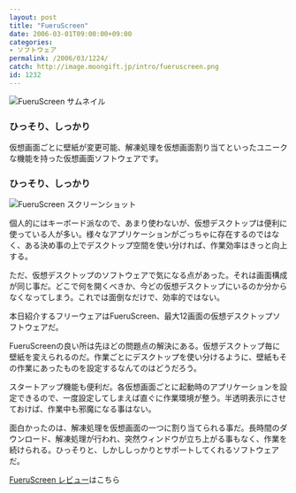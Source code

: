 ```yaml
---
layout: post
title: "FueruScreen"
date: 2006-03-01T09:00:00+09:00
categories:
- ソフトウェア
permalink: /2006/03/1224/
catch: http://image.moongift.jp/intro/fueruscreen.png
id: 1232
---
```

 ![FueruScreen サムネイル](http://image.moongift.jp/intro/fueruscreen.t.png "FueruScreen サムネイル")
  

### ひっそり、しっかり
  
仮想画面ごとに壁紙が変更可能、解凍処理を仮想画面割り当てといったユニークな機能を持った仮想画面ソフトウェアです。  
<!--more-->  

### ひっそり、しっかり
  

![FueruScreen スクリーンショット](http://image.moongift.jp/intro/fueruscreen.png "FueruScreen スクリーンショット")

  

個人的にはキーボード派なので、あまり使わないが、仮想デスクトップは便利に使っている人が多い。様々なアプリケーションがごっちゃに存在するのではなく、ある決め事の上でデスクトップ空間を使い分ければ、作業効率はきっと向上する。

  

ただ、仮想デスクトップのソフトウェアで気になる点があった。それは画面構成が同じ事だ。どこで何を開くべきか、今どの仮想デスクトップにいるのか分からなくなってしまう。これでは面倒なだけで、効率的ではない。

  

本日紹介するフリーウェアはFueruScreen、最大12画面の仮想デスクトップソフトウェアだ。

  

FueruScreenの良い所は先ほどの問題点の解決にある。仮想デスクトップ毎に壁紙を変えられるのだ。作業ごとにデスクトップを使い分けるように、壁紙もその作業にあったものを設定するなんてのはどうだろう。

  

スタートアップ機能も便利だ。各仮想画面ごとに起動時のアプリケーションを設定できるので、一度設定してしまえば直ぐに作業環境が整う。半透明表示にさせておけば、作業中も邪魔になる事はない。

  

面白かったのは、解凍処理を仮想画面の一つに割り当てられる事だ。長時間のダウンロード、解凍処理が行われ、突然ウィンドウが立ち上がる事もなく、作業を続けられる。ひっそりと、しかししっかりとサポートしてくれるソフトウェアだ。

  

[FueruScreen レビュー](http://oss.moongift.jp/review/i-1233.html)はこちら

